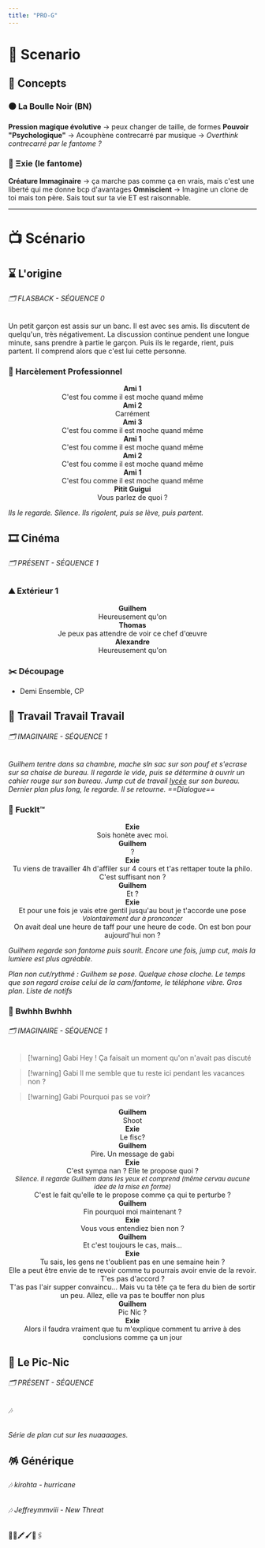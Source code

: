 ```yaml
---
title: "PRO-G"
---
```


# 📅 Scenario
## 🧩 Concepts
### ⚫️ La Boulle Noir (BN)
**Pression magique évolutive** -> peux changer de taille, de formes
**Pouvoir "Psychologique"**
-> Acouphène contrecarré par musique
-> *Overthink contrecarré par le fantome ?*
### 🔮 Ξxie (le fantome)
**Créature Immaginaire** -> ça marche pas comme ça en vrais, mais c'est une liberté qui me donne bcp d'avantages
**Omniscient** -> Imagine un clone de toi mais ton père. Sais tout sur ta vie ET est raisonnable.

---

# 📺 Scénario
## ⌛️ L'origine
###### 🗂 FLASBACK - SÉQUENCE 0
Un petit garçon est assis sur un banc. Il est avec ses amis. Ils discutent de quelqu'un, très négativement. La discussion continue pendent une longue minute, sans prendre à partie le garçon. Puis ils le regarde, rient, puis partent. Il comprend alors que c'est lui cette personne.
### 💬 Harcèlement Professionnel
<center><strong>Ami 1</strong></center>
<center>C'est fou comme il est moche quand même</center>

<center><strong>Ami 2</strong></center>
<center>Carrément</center>

<center><strong>Ami 3</strong></center>
<center>C'est fou comme il est moche quand même</center>

<center><strong>Ami 1</strong></center>
<center>C'est fou comme il est moche quand même</center>

<center><strong>Ami 2</strong></center>
<center>C'est fou comme il est moche quand même</center>

<center><strong>Ami 1</strong></center>
<center>C'est fou comme il est moche quand même</center>

<center><strong>Pitit Guigui</strong></center>
<center>Vous parlez de quoi ?</center>

*Ils le regarde. Silence. Ils rigolent, puis se lève, puis partent.*

## 🎞 Cinéma
###### 🗂 PRÉSENT - SÉQUENCE 1
### ⛰️ Extérieur 1
<center><strong>Guilhem</strong></center>
<center>Heureusement qu'on </center>

<center><strong>Thomas</strong></center>
<center>Je peux pas attendre de voir ce chef d'œuvre</center>

<center><strong>Alexandre</strong></center>
<center>Heureusement qu'on </center>

### ✂️ Découpage
- Demi Ensemble, CP

## 👔 Travail Travail Travail
###### 🗂 IMAGINAIRE - SÉQUENCE 1
*Guilhem tentre dans sa chambre, mache sln sac sur son pouf et s'ecrase sur sa chaise de bureau. Il regarde le vide, puis se détermine à ouvrir un cahier rouge sur son bureau. Jump cut de travail [lycée]() sur son bureau. Dernier plan plus long, le regarde. Il se retourne. ==Dialogue==*
### 💬 FuckIt™

<center><strong>Exie</strong></center>
<center>Sois honète avec moi.</center>

<center><strong>Guilhem</strong></center>
<center>?</center>

<center><strong>Exie</strong></center>
<center>Tu viens de travailler 4h d'affiler sur 4 cours et t'as rettaper toute la philo. C'est suffisant non ?</center>

<center><strong>Guilhem</strong></center>
<center>Et ?</center>

<center><strong>Exie</strong></center>
<center>Et pour une fois je vais etre gentil jusqu'au bout je t'accorde une pose</center>
<center><i style="font-size: 13px;">Volontairement dur à pronconcer</i></center>
<center>On avait deal une heure de taff pour une heure de code. On est bon pour aujourd'hui non ?</center>

*Guilhem regarde son fantome puis sourit. Encore une fois, jump cut, mais la lumiere est plus agréable.*

*Plan non cut/rythmé : Guilhem se pose. Quelque chose cloche. Le temps que son regard croise celui de la cam/fantome, le téléphone vibre. Gros plan. Liste de notifs*
### 📱 Bwhhh Bwhhh
###### 🗂 IMAGINAIRE - SÉQUENCE 1
> [!warning] Gabi
> Hey ! Ça faisait un moment qu'on n'avait pas discuté

> [!warning] Gabi
>  Il me semble que tu reste ici pendant les vacances non ? 

> [!warning] Gabi
> Pourquoi pas se voir?

<center><strong>Guilhem</strong></center>
<center>Shoot</center>

<center><strong>Exie</strong></center>
<center>Le fisc?</center>

<center><strong>Guilhem</strong></center>
<center>Pire. Un message de gabi</center>

<center><strong>Exie</strong></center>
<center>C'est sympa nan ? Elle te propose quoi ?</center>
<center><i style="font-size: 13px;">Silence. Il regarde Guilhem dans les yeux et comprend (même cervau aucune idee de la mise en forme)</i></center>
<center>C'est le fait qu'elle te le propose comme ça qui te perturbe ?</center>

<center><strong>Guilhem</strong></center>
<center>Fin pourquoi moi maintenant ?</center>

<center><strong>Exie</strong></center>
<center>Vous vous entendiez bien non ?</center>

<center><strong>Guilhem</strong></center>
<center>Et c'est toujours le cas, mais...</center>

<center><strong>Exie</strong></center>
<center>Tu sais, les gens ne t'oublient pas en une semaine hein ?</center>
<center>Elle a peut être envie de te revoir comme tu pourrais avoir envie de la revoir. T'es pas d'accord ?</center>
<center>T'as pas l'air supper convaincu... Mais vu ta tête ça te fera du bien de sortir un peu. Allez, elle va pas te bouffer non plus</center>

<center><strong>Guilhem</strong></center>
<center>Pic Nic ?</center>

<center><strong>Exie</strong></center>
<center>Alors il faudra vraiment que tu m'explique comment tu arrive à des conclusions comme ça un jour</center>

## 🍓 Le Pic-Nic
###### 🗂 PRÉSENT - SÉQUENCE 
###### 🎶 
*Série de plan cut sur les nuaaaages.*

## 🪅 Générique
###### 🎶 kirohta - hurricane
###### 🎶 Jeffreymmviii - New Threat


🎂🍰🖍🖌📎🖇